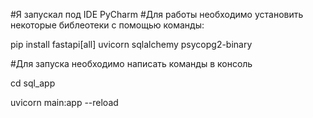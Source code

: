 #Я запускал под IDE PyCharm
#Для работы необходимо установить некоторые библеотеки с помощью команды:

pip install fastapi[all] uvicorn sqlalchemy psycopg2-binary

#Для запуска необходимо написать команды в консоль

cd sql_app

uvicorn main:app --reload

